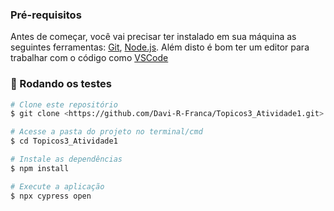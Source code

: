 ### Pré-requisitos

Antes de começar, você vai precisar ter instalado em sua máquina as seguintes ferramentas:
[Git](https://git-scm.com), [Node.js](https://nodejs.org/en/). 
Além disto é bom ter um editor para trabalhar com o código como [VSCode](https://code.visualstudio.com/)

### 🎲 Rodando os testes

```bash
# Clone este repositório
$ git clone <https://github.com/Davi-R-Franca/Topicos3_Atividade1.git>

# Acesse a pasta do projeto no terminal/cmd
$ cd Topicos3_Atividade1

# Instale as dependências
$ npm install

# Execute a aplicação
$ npx cypress open
```
